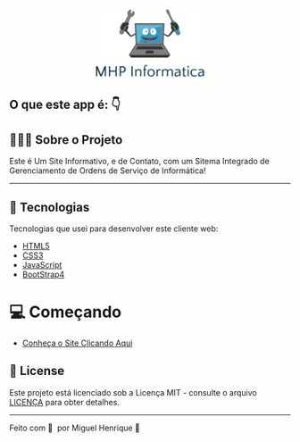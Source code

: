 <h1 align="center">
	<img alt="Logo" src="https://github.com/miguelhp373/Mhpinformaticawebsite/blob/master/src/img/logo/logonova.jpg" width="200px" />
</h1>

## O que este app é: :point_down:


## 👨🏻‍💻 Sobre o Projeto
Este é Um Site Informativo, e de Contato, com um Sitema Integrado de Gerenciamento de Ordens de Serviço de Informática!

***

## 🚀 Tecnologias

Tecnologias que usei para desenvolver este cliente web:

- [HTML5](https://developer.mozilla.org/pt-BR/docs/Web/HTML/HTML5)
- [CSS3](https://developer.mozilla.org/pt-BR/docs/Web/CSS)
- [JavaScript](https://developer.mozilla.org/pt-BR/docs/Web/JavaScript/)
- [BootStrap4](https://getbootstrap.com/docs/4.5/getting-started/introduction/)

# 💻 Começando

- [Conheça o Site Clicando Aqui](https://mhpinformatica.netlify.app/)

## 📝 License

Este projeto está licenciado sob a Licença MIT - consulte o arquivo [LICENÇA](LICENSE) para obter detalhes.

***

Feito com 💜 &nbsp;por Miguel Henrique 👋

 
